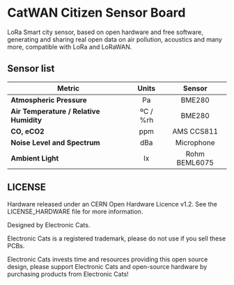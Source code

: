 # CatWAN Citizen Sensor Board

LoRa Smart city sensor, based on open hardware and free software, generating and sharing real open data on air pollution, acoustics and many more, compatible with LoRa and LoRaWAN.

## Sensor list


|Metric|Units|Sensor|
|-|:-:|:-:|
| **Atmospheric Pressure** | Pa | BME280 |
| **Air Temperature / Relative Humidity** | ºC / %rh | BME280|
| **CO, eCO2** | ppm |AMS CCS811|
| **Noise Level and Spectrum** | dBa |Microphone|
| **Ambient Light** | lx | Rohm BEML6075 |


## LICENSE

Hardware released under an CERN Open Hardware Licence v1.2. See the LICENSE_HARDWARE file for more information.

Designed by Electronic Cats.

Electronic Cats is a registered trademark, please do not use if you sell these PCBs.

Electronic Cats invests time and resources providing this open source design, please support Electronic Cats and open-source hardware by purchasing products from Electronic Cats!
